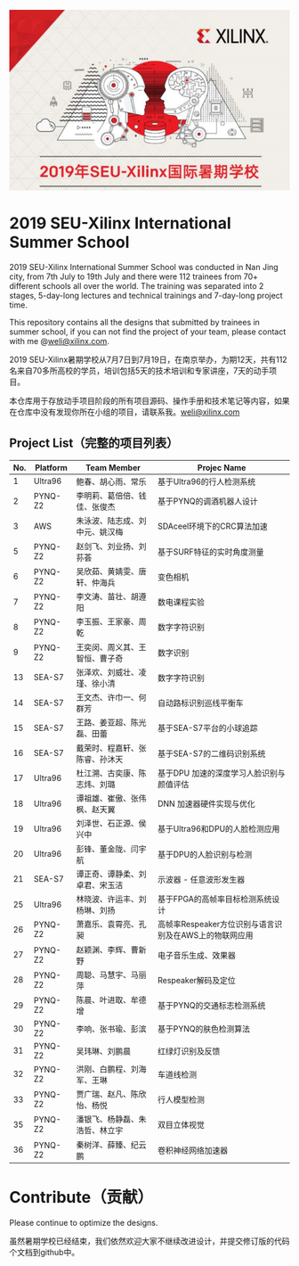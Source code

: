 ![alt tag](./images/SummerCamp.png)
# 2019 SEU-Xilinx International Summer School

2019 SEU-Xilinx International Summer School was conducted in Nan Jing city, from 7th July to 19th July and there were 112 trainees from 70+ different schools all over the world. The training was separated into 2 stages, 5-day-long lectures and technical trainings and  7-day-long project time. 

This repository contains all the designs that submitted by trainees in summer school, if you can not find the project of your team, please contact with me @weli@xilinx.com. 

2019 SEU-Xilinx暑期学校从7月7日到7月19日，在南京举办，为期12天，共有112名来自70多所高校的学员，培训包括5天的技术培训和专家讲座，7天的动手项目。

本仓库用于存放动手项目阶段的所有项目源码、操作手册和技术笔记等内容，如果在仓库中没有发现你所在小组的项目，请联系我。weli@xilinx.com

## Project List（完整的项目列表）

No. | Platform | Team Member | Projec Name
-|-|-|-
1|Ultra96|鲍春、胡心雨、常乐|基于Ultra96的行人检测系统|
2|PYNQ-Z2|李明莉、葛倍倍、钱佳、张俊杰|基于PYNQ的调酒机器人设计|
3|AWS|朱泳波、陆志成、刘中元、姚汉梅|SDAceel环境下的CRC算法加速|
5|PYNQ-Z2|赵剑飞、刘业扬、刘荪荟|基于SURF特征的实时角度测量|
6|PYNQ-Z2|吴欣茹、黄婧雯、唐轩、仲海兵|变色相机|
7|PYNQ-Z2|李文涛、苗壮、胡遵阳|数电课程实验|
8|PYNQ-Z2|李玉振、王家豪、周乾|数字字符识别|
9|PYNQ-Z2|王奕闵、周义其、王智恒、曹子奇|数字识别|					
13|SEA-S7|张泽欢、刘威壮、凌瑾、徐小清|数字字符识别|
14|SEA-S7|王文杰、许巾一、何群芳|自动路标识别巡线平衡车|
15|SEA-S7|王路、姜亚超、陈光磊、田蕾|基于SEA-S7平台的小球追踪|
16|SEA-S7|戴荣时、程嘉轩、张陈睿、孙沐天|基于SEA-S7的二维码识别系统|
17|Ultra96|杜江溯、古奕康、陈志炜、刘璐|基于DPU 加速的深度学习人脸识别与颜值评估|
18|Ultra96|谭祖雄、崔傲、张伟枫、赵天翼|DNN 加速器硬件实现与优化|
19|Ultra96|刘泽世、石正源、侯兴中|基于Ultra96和DPU的人脸检测应用|
20|Ultra96|彭锋、董金陇、闫宇航|基于DPU的人脸识别与检测|
21|SEA-S7|谭正奇、谭静柔、刘卓君、宋玉洁|示波器 - 任意波形发生器|				
25|Ultra96|林晓波、许运丰、刘杨琳、刘扬|基于FPGA的高帧率目标检测系统设计|
26|PYNQ-Z2|萧嘉乐、袁霄亮、孔昶|高帧率Respeaker方位识别与语言识别及在AWS上的物联网应用|
27|PYNQ-Z2|赵颖渊、李辉、曹新野|电子音乐生成、效果器|
28|PYNQ-Z2|周聪、马慧宇、马丽萍|Respeaker解码及定位|
29|PYNQ-Z2|陈晨、叶进取、牟德增|基于PYNQ的交通标志检测系统|
30|PYNQ-Z2|李响、张书瑜、彭滨|基于PYNQ的肤色检测算法|
31|PYNQ-Z2|吴玮琳、刘鹏晨|红绿灯识别及反馈|
32|PYNQ-Z2|洪刚、白鹏程、刘海军、王琳|车道线检测|
33|PYNQ-Z2|贾广瑞、赵凡、陈欣怡、杨悦|行人模型检测|
35|PYNQ-Z2|潘银飞、杨静磊、朱浩哲、林立宇|双目立体视觉|
36|PYNQ-Z2|秦树洋、薛臻、纪云鹏|卷积神经网络加速器|



# Contribute（贡献）

Please continue to optimize the designs.

虽然暑期学校已经结束，我们依然欢迎大家不继续改进设计，并提交修订版的代码个文档到github中。